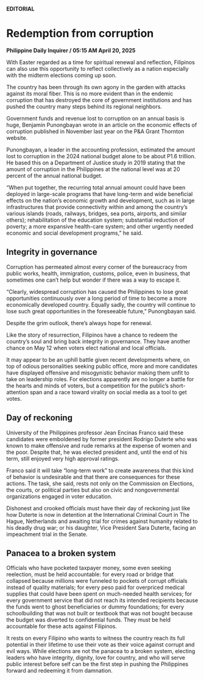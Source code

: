 **EDITORIAL**

# Redemption from corruption

****Philippine Daily Inquirer / 05:15 AM April 20, 2025****

With Easter regarded as a time for spiritual renewal and reflection, Filipinos can also use this opportunity to reflect collectively as a nation especially with the midterm elections coming up soon.

The country has been through its own agony in the garden with attacks against its moral fiber. This is no more evident than in the endemic corruption that has destroyed the core of government institutions and has pushed the country many steps behind its regional neighbors.

Government funds and revenue lost to corruption on an annual basis is huge, Benjamin Punongbayan wrote in an article on the economic effects of corruption published in November last year on the P&A Grant Thornton website.

Punongbayan, a leader in the accounting profession, estimated the amount lost to corruption in the 2024 national budget alone to be about P1.6 trillion. He based this on a Department of Justice study in 2019 stating that the amount of corruption in the Philippines at the national level was at 20 percent of the annual national budget.

“When put together, the recurring total annual amount could have been deployed in large-scale programs that have long-term and wide beneficial effects on the nation’s economic growth and development, such as in large infrastructures that provide connectivity within and among the country’s various islands (roads, railways, bridges, sea ports, airports, and similar others); rehabilitation of the education system; substantial reduction of poverty; a more expansive health-care system; and other urgently needed economic and social development programs,” he said.

## Integrity in governance

Corruption has permeated almost every corner of the bureaucracy from public works, health, immigration, customs, police, even in business, that sometimes one can’t help but wonder if there was a way to escape it.

“Clearly, widespread corruption has caused the Philippines to lose great opportunities continuously over a long period of time to become a more economically developed country. Equally sadly, the country will continue to lose such great opportunities in the foreseeable future,” Punongbayan said.

Despite the grim outlook, there’s always hope for renewal.

Like the story of resurrection, Filipinos have a chance to redeem the country’s soul and bring back integrity in governance. They have another chance on May 12 when voters elect national and local officials.

It may appear to be an uphill battle given recent developments where, on top of odious personalities seeking public office, more and more candidates have displayed offensive and misogynistic behavior making them unfit to take on leadership roles. For elections apparently are no longer a battle for the hearts and minds of voters, but a competition for the public’s short-attention span and a race toward virality on social media as a tool to get votes.

## Day of reckoning

University of the Philippines professor Jean Encinas Franco said these candidates were emboldened by former president Rodrigo Duterte who was known to make offensive and rude remarks at the expense of women and the poor. Despite that, he was elected president and, until the end of his term, still enjoyed very high approval ratings.

Franco said it will take “long-term work” to create awareness that this kind of behavior is undesirable and that there are consequences for these actions. The task, she said, rests not only on the Commission on Elections, the courts, or political parties but also on civic and nongovernmental organizations engaged in voter education.

Dishonest and crooked officials must have their day of reckoning just like how Duterte is now in detention at the International Criminal Court in The Hague, Netherlands and awaiting trial for crimes against humanity related to his deadly drug war; or his daughter, Vice President Sara Duterte, facing an impeachment trial in the Senate.

## Panacea to a broken system

Officials who have pocketed taxpayer money, some even seeking reelection, must be held accountable: for every road or bridge that collapsed because millions were funneled to pockets of corrupt officials instead of quality materials; for every peso paid for overpriced medical supplies that could have been spent on much-needed health services; for every government service that did not reach its intended recipients because the funds went to ghost beneficiaries or dummy foundations; for every schoolbuilding that was not built or textbook that was not bought because the budget was diverted to confidential funds. They must be held accountable for these acts against Filipinos.

It rests on every Filipino who wants to witness the country reach its full potential in their lifetime to use their vote as their voice against corrupt and evil ways. While elections are not the panacea to a broken system, electing leaders who have integrity, dignity, love for country, and who will serve public interest before self can be the first step in pushing the Philippines forward and redeeming it from damnation.
